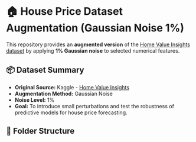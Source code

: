 # 🏠 House Price Dataset Augmentation (Gaussian Noise 1%)

This repository provides an **augmented version** of the [Home Value Insights dataset](https://www.kaggle.com/datasets/prokshitha/home-value-insights) by applying **1% Gaussian noise** to selected numerical features.

## 📦 Dataset Summary

- **Original Source:** Kaggle - [Home Value Insights](https://www.kaggle.com/datasets/prokshitha/home-value-insights)
- **Augmentation Method:** Gaussian Noise
- **Noise Level:** 1%
- **Goal:** To introduce small perturbations and test the robustness of predictive models for house price forecasting.

## 📁 Folder Structure

